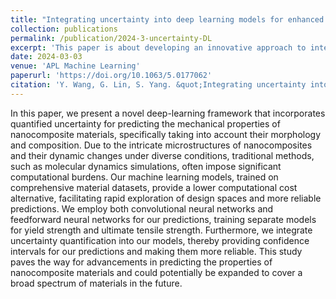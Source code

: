 ```yaml
---
title: "Integrating uncertainty into deep learning models for enhanced prediction of nanocomposite materials’ mechanical properties"
collection: publications
permalink: /publication/2024-3-uncertainty-DL
excerpt: 'This paper is about developing an innovative approach to integrate uncertainty quantification into deep learning models.'
date: 2024-03-03
venue: 'APL Machine Learning'
paperurl: 'https://doi.org/10.1063/5.0177062'
citation: 'Y. Wang, G. Lin, S. Yang. &quot;Integrating uncertainty into deep learning models for enhanced prediction of nanocomposite materials’ mechanical properties. &quot; <i>APL machine learning</i>. 2024: 2, 016112.'
---
```


In this paper, we present a novel deep-learning framework that incorporates quantified uncertainty for predicting the mechanical properties of nanocomposite materials, specifically taking into account their morphology and composition. Due to the intricate microstructures of nanocomposites and their dynamic changes under diverse conditions, traditional methods, such as molecular dynamics simulations, often impose significant computational burdens. Our machine learning models, trained on comprehensive material datasets, provide a lower computational cost alternative, facilitating rapid exploration of design spaces and more reliable predictions. We employ both convolutional neural networks and feedforward neural networks for our predictions, training separate models for yield strength and ultimate tensile strength. Furthermore, we integrate uncertainty quantification into our models, thereby providing confidence intervals for our predictions and making them more reliable. This study paves the way for advancements in predicting the properties of nanocomposite materials and could potentially be expanded to cover a broad spectrum of materials in the future.
